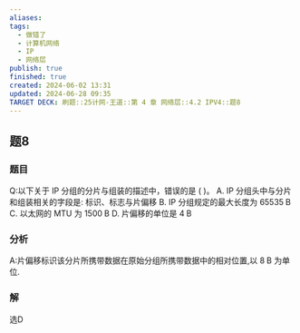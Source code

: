```yaml
---
aliases: 
tags:
  - 做错了
  - 计算机网络
  - IP
  - 网络层
publish: true
finished: true
created: 2024-06-02 13:31
updated: 2024-06-28 09:35
TARGET DECK: 刷题::25计网-王道::第 4 章 网络层::4.2 IPV4::题8
---
```


## 题8
### 题目
Q:以下关于 IP 分组的分片与组装的描述中，错误的是 ( )。
A. IP 分组头中与分片和组装相关的字段是: 标识、标志与片偏移
B. IP 分组规定的最大长度为 ${65535}\mathrm{\;B}$
C. 以太网的 MTU 为 ${1500}\mathrm{\;B}$
D. 片偏移的单位是 $4\mathrm{\;B}$
### 分析
A:片偏移标识该分片所携带数据在原始分组所携带数据中的相对位置,以 $8\mathrm{\;B}$ 为单位.
### 解
选D
<!--ID: 1719981463861-->

